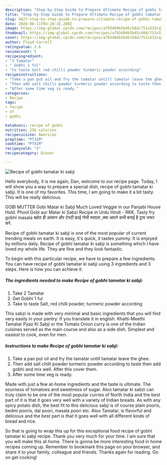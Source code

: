 ```yaml
---
description: "Step-by-Step Guide to Prepare Ultimate Recipe of gobhi tamatar ki sabji"
title: "Step-by-Step Guide to Prepare Ultimate Recipe of gobhi tamatar ki sabji"
slug: 4627-step-by-step-guide-to-prepare-ultimate-recipe-of-gobhi-tamatar-ki-sabji
date: 2020-08-11T04:28:15.280Z
image: https://img-global.cpcdn.com/recipes/a793d04b5b45cb8d/751x532cq70/recipe-of-gobhi-tamatar-ki-sabji-recipe-main-photo.jpg
thumbnail: https://img-global.cpcdn.com/recipes/a793d04b5b45cb8d/751x532cq70/recipe-of-gobhi-tamatar-ki-sabji-recipe-main-photo.jpg
cover: https://img-global.cpcdn.com/recipes/a793d04b5b45cb8d/751x532cq70/recipe-of-gobhi-tamatar-ki-sabji-recipe-main-photo.jpg
author: Floyd Carroll
ratingvalue: 3.6
reviewcount: 5
recipeingredient:
- "2 Tamatar"
- " Gobhi 1 ful"
- "to taste Salt red chilli powder turmeric powder according"
recipeinstructions:
- "Take a pan put oil and fry the tamatar untill tamatar leave the ghee."
- "Then add salt chilli powder turmeric powder according to taste then add gobhi and mix well. After this cover them."
- "After some time veg is ready."
categories:
- Recipe
tags:
- recipe
- of
- gobhi

katakunci: recipe of gobhi 
nutrition: 256 calories
recipecuisine: American
preptime: "PT31M"
cooktime: "PT41M"
recipeyield: "3"
recipecategory: Dinner

---
```



![Recipe of gobhi tamatar ki sabji](https://img-global.cpcdn.com/recipes/a793d04b5b45cb8d/751x532cq70/recipe-of-gobhi-tamatar-ki-sabji-recipe-main-photo.jpg)

Hello everybody, it is me again, Dan, welcome to our recipe page. Today, I will show you a way to prepare a special dish, recipe of gobhi tamatar ki sabji. It is one of my favorites. This time, I am going to make it a bit tasty. This will be really delicious.

GOBI MUTTER Gobi Matar ki Sabji Much Loved Veggie in our Panjabi House Hold. Phool Gobi aur Matar ki Sabzi Recipe in Urdu Hindi - RKK. Tasty fry gobhi masala बहोत ही आसान और टेस्टी फ्राई गोभी मसाला ,क्या आपने कभी बनाई है ट्राय जरूर करे.

Recipe of gobhi tamatar ki sabji is one of the most popular of current trending meals on earth. It is easy, it's quick, it tastes yummy. It is enjoyed by millions daily. Recipe of gobhi tamatar ki sabji is something which I have loved my whole life. They are fine and they look fantastic.


To begin with this particular recipe, we have to prepare a few ingredients. You can have recipe of gobhi tamatar ki sabji using 3 ingredients and 3 steps. Here is how you can achieve it.

<!--inarticleads1-->

##### The ingredients needed to make Recipe of gobhi tamatar ki sabji:

1. Take 2 Tamatar
1. Get  Gobhi 1 ful
1. Take to taste Salt, red chilli powder, turmeric powder according


This sabzi is made with very minimal and basic ingredients that you will find very easily in your pantry. If you translate it in english. Khatti-Meethi Tamatar Pyaz Ki Sabji or the Tomato Onion curry is one of the Indian cuisines served as the main course and also as a side dish. Simplest and easiest to cook, even for men. 

<!--inarticleads2-->

##### Instructions to make Recipe of gobhi tamatar ki sabji:

1. Take a pan put oil and fry the tamatar untill tamatar leave the ghee.
1. Then add salt chilli powder turmeric powder according to taste then add gobhi and mix well. After this cover them.
1. After some time veg is ready.


Made with just a few at-home ingredients and the taste is ultimate. The sourness of tomatoes and sweetness of sugar. Aloo tamatar ki sabzi can truly claim to be one of the most popular curries of North India and the best part of it is that it goes very well with a variety of Indian breads. As with any spicy potato dish, the best fit to this delicious sabji is of course plain pooris, bedmi pooris, dal poori, masala poori etc. Aloo Tamatar, is flavorful and delicious and the best part is that it goes well with all different kinds of bread and rice. 

So that is going to wrap this up for this exceptional food recipe of gobhi tamatar ki sabji recipe. Thank you very much for your time. I am sure that you will make this at home. There is gonna be more interesting food in home recipes coming up. Remember to bookmark this page on your browser, and share it to your family, colleague and friends. Thanks again for reading. Go on get cooking!
